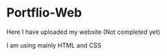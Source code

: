 # Portflio-Web
Here I have uploaded my website (Not completed yet)


I am using mainly HTML and CSS 
